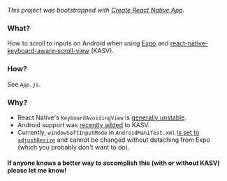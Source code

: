 _This project was bootstrapped with [Create React Native App](https://github.com/react-community/create-react-native-app)._

### What?

How to scroll to inputs on Android when using [Expo](https://expo.io/) and [react-native-keyboard-aware-scroll-view](https://github.com/APSL/react-native-keyboard-aware-scroll-view/) (KASV).

### How?

See _`App.js`_.

### Why?

- React Native's `KeyboardAvoidingView` is [generally unstable](https://github.com/facebook/react-native/issues?utf8=%E2%9C%93&q=is%3Aissue%20is%3Aopen%20keyboardavoidingview%20in%3Atitle%20).
- Android support was [recently added](https://github.com/APSL/react-native-keyboard-aware-scroll-view/pull/147) to KASV.
- Currently, `windowSoftInputMode` in `AndroidManifest.xml` [is set to `adjustResize`](https://forums.expo.io/t/how-to-set-android-windowsoftinputmode-adjustresize-in-android-manifest-file/587)
and cannot be changed without detaching from Expo (which you probably don't want to do).

#### If anyone knows a better way to accomplish this (with or without KASV) please let me know!
